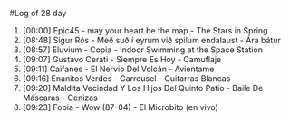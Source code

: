 #Log of 28 day

1. [00:00] Epic45 - may your heart be the map - The Stars in Spring
1. [08:48] Sigur Rós - Með suð í eyrum við spilum endalaust - Ára bátur
1. [08:57] Eluvium - Copia - Indoor Swimming at the Space Station
1. [09:07] Gustavo Cerati - Siempre Es Hoy - Camuflaje
1. [09:11] Caifanes - El Nervio Del Volcán - Avientame
1. [09:16] Enanitos Verdes - Carrousel - Guitarras Blancas
1. [09:20] Maldita Vecindad Y Los Hijos Del Quinto Patio - Baile De Máscaras - Cenizas
1. [09:23] Fobia - Wow (87-04) - El Microbito (en vivo)
